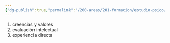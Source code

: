 ```yaml
---
{"dg-publish":true,"permalink":"/200-areas/201-formacion/estudio-psico/formas-de-aprendizaje/","dgPassFrontmatter":true}
---
```


1. creencias y valores
2. evaluación intelectual
3. experiencia directa